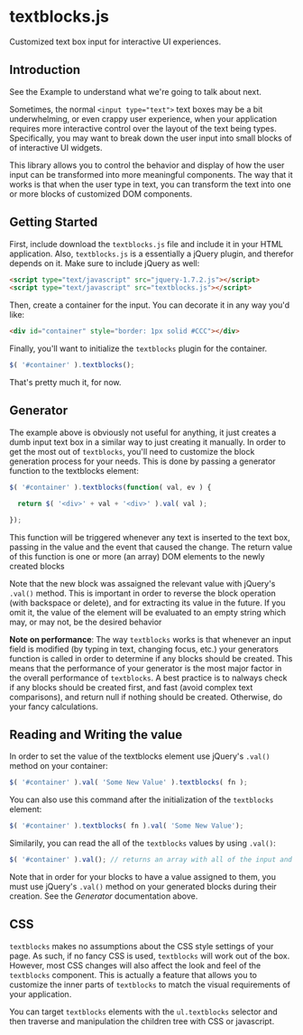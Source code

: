 textblocks.js
=============

Customized text box input for interactive UI experiences.

## Introduction

See the Example to understand what we're going to talk about next.

Sometimes, the normal `<input type="text">` text boxes may be a bit underwhelming, or even crappy user experience, when your application requires more interactive control over the layout of the text being types. Specifically, you may want to break down the user input into small blocks of of interactive UI widgets. 

This library allows you to control the behavior and display of how the user input can be transformed into more meaningful components. The way that it works is that when the user type in text, you can transform the text into one or more blocks of customized DOM components. 

## Getting Started

First, include download the `textblocks.js` file and include it in your HTML application. Also, `textblocks.js` is a essentially a jQuery plugin, and therefor depends on it. Make sure to include jQuery as well:

```html
<script type="text/javascript" src="jquery-1.7.2.js"></script>
<script type="text/javascript" src="textblocks.js"></script>
```

Then, create a container for the input. You can decorate it in any way you'd like:

```html
<div id="container" style="border: 1px solid #CCC"></div>
```

Finally, you'll want to initialize the `textblocks` plugin for the container.

```javascript
$( '#container' ).textblocks();
```

That's pretty much it, for now.

## Generator

The example above is obviously not useful for anything, it just creates a dumb input text box in a similar way to just creating it manually. In order to get the most out of `textblocks`, you'll need to customize the block generation process for your needs. This is done by passing a generator function to the textblocks element:

```javascript
$( '#container' ).textblocks(function( val, ev ) {

  return $( '<div>' + val + '<div>' ).val( val );

});
```

This function will be triggered whenever any text is inserted to the text box, passing in the value and the event that caused the change. The return value of this function is one or more (an array) DOM elements to the newly created blocks

Note that the new block was assaigned the relevant value with jQuery's `.val()` method. This is important in order to reverse the block operation (with backspace or delete), and for extracting its value in the future. If you omit it, the value of the element will be evaluated to an empty string which may, or may not, be the desired behavior

**Note on performance**: The way `textblocks` works is that whenever an input field is modified (by typing in text, changing focus, etc.) your generators function is called in order to determine if any blocks should be created. This means that the performance of your generator is the most major factor in the overall performance of `textblocks`. A best practice is to nalways check if any blocks should be created first, and fast (avoid complex text comparisons), and return null if nothing should be created. Otherwise, do your fancy calculations.

## Reading and Writing the value

In order to set the value of the textblocks element use jQuery's `.val()` method on your container:

```javascript
$( '#container' ).val( 'Some New Value' ).textblocks( fn );
```

You can also use this command after the initialization of the `textblocks` element:

```javascript
$( '#container' ).textblocks( fn ).val( 'Some New Value');
```

Similarily, you can read the all of the `textblocks` values by using `.val()`:

```javascript
$( '#container' ).val(); // returns an array with all of the input and block values of this textblocks element
```

Note that in order for your blocks to have a value assigned to them, you must use jQuery's `.val()` method on your generated blocks during their creation. See the *Generator* documentation above.


## CSS

`textblocks` makes no assumptions about the CSS style settings of your page. As such, if no fancy CSS is used, `textblocks` will work out of the box. However, most CSS changes will also affect the look and feel of the `textblocks` component. This is actually a feature that allows you to customize the inner parts of `textblocks` to match the visual requirements of your application.

You can target `textblocks` elements with the `ul.textblocks` selector and then traverse and manipulation the children tree with CSS or javascript.